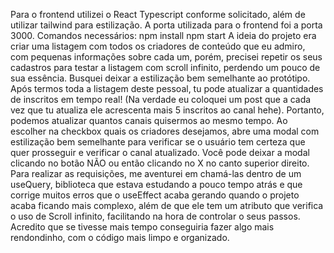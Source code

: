 Para o frontend utilizei o React Typescript conforme solicitado, além de utilizar tailwind para estilização.
A porta utilizada para o frontend foi a porta 3000.
Comandos necessários:
npm install
npm start
A ideia do projeto era criar uma listagem com todos os criadores de conteúdo que eu admiro, com pequenas informações sobre cada um, porém, precisei repetir os seus cadastros para testar a listagem com scroll infinito, perdendo um pouco de sua essência.
Busquei deixar a estilização bem semelhante ao protótipo.
Após termos toda a listagem deste pessoal, tu pode atualizar a quantidades de inscritos em tempo real! (Na verdade eu coloquei um post que a cada vez que tu atualiza ele acrescenta mais 5 inscritos ao canal hehe). Portanto, podemos atualizar quantos canais quisermos ao mesmo tempo. Ao escolher na checkbox quais os criadores desejamos, abre uma modal com estilização bem semelhante para verificar se o usuário tem certeza que quer prosseguir e verificar o canal atualizado. Você pode deixar a modal clicando no botão NÃO ou então clicando no X no canto superior direito.
Para realizar as requisições, me aventurei em chamá-las dentro de um useQuery, biblioteca que estava estudando a pouco tempo atrás e que corrige muitos erros que o useEffect acaba gerando quando o projeto acaba ficando mais complexo, além de que ele tem um atributo que verifica o uso de Scroll infinito, facilitando na hora de controlar o seus passos. 
Acredito que se tivesse mais tempo conseguiria fazer algo mais rendondinho, com o código mais limpo e organizado.
